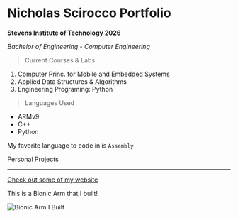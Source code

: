 # Nicholas Scirocco Portfolio

**Stevens Institute of Technology 2026**

*Bachelor of Engineering - Computer Engineering*

> Current Courses & Labs

1. Computer Princ. for Mobile and Embedded Systems
2. Applied Data Structures & Algorithms
3. Engineering Programing: Python
   
> Languages Used
- ARMv9
- C++
- Python

My favorite language to code in is `Assembly`

Personal Projects

---

[Check out some of my website](https://sites.google.com/stevens.edu/nicholas-scirocco-site?usp=sharing)

This is a Bionic Arm that I built!

![Bionic Arm I Built](https://github.com/user-attachments/assets/e59b179b-f95a-4c20-ae14-d926d54fc584)






